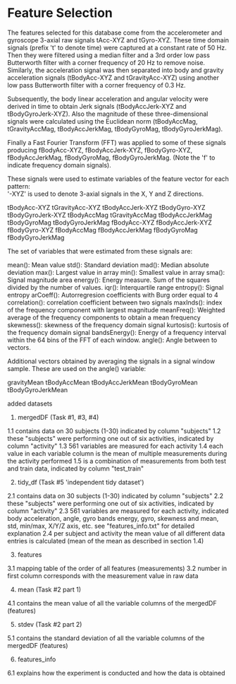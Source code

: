 Feature Selection 
=================

The features selected for this database come from the accelerometer and gyroscope 3-axial raw signals tAcc-XYZ and tGyro-XYZ. These time domain signals (prefix 't' to denote time) were captured at a constant rate of 50 Hz. Then they were filtered using a median filter and a 3rd order low pass Butterworth filter with a corner frequency of 20 Hz to remove noise. Similarly, the acceleration signal was then separated into body and gravity acceleration signals (tBodyAcc-XYZ and tGravityAcc-XYZ) using another low pass Butterworth filter with a corner frequency of 0.3 Hz. 

Subsequently, the body linear acceleration and angular velocity were derived in time to obtain Jerk signals (tBodyAccJerk-XYZ and tBodyGyroJerk-XYZ). Also the magnitude of these three-dimensional signals were calculated using the Euclidean norm (tBodyAccMag, tGravityAccMag, tBodyAccJerkMag, tBodyGyroMag, tBodyGyroJerkMag). 

Finally a Fast Fourier Transform (FFT) was applied to some of these signals producing fBodyAcc-XYZ, fBodyAccJerk-XYZ, fBodyGyro-XYZ, fBodyAccJerkMag, fBodyGyroMag, fBodyGyroJerkMag. (Note the 'f' to indicate frequency domain signals). 

These signals were used to estimate variables of the feature vector for each pattern:  
'-XYZ' is used to denote 3-axial signals in the X, Y and Z directions.

tBodyAcc-XYZ
tGravityAcc-XYZ
tBodyAccJerk-XYZ
tBodyGyro-XYZ
tBodyGyroJerk-XYZ
tBodyAccMag
tGravityAccMag
tBodyAccJerkMag
tBodyGyroMag
tBodyGyroJerkMag
fBodyAcc-XYZ
fBodyAccJerk-XYZ
fBodyGyro-XYZ
fBodyAccMag
fBodyAccJerkMag
fBodyGyroMag
fBodyGyroJerkMag

The set of variables that were estimated from these signals are: 

mean(): Mean value
std(): Standard deviation
mad(): Median absolute deviation 
max(): Largest value in array
min(): Smallest value in array
sma(): Signal magnitude area
energy(): Energy measure. Sum of the squares divided by the number of values. 
iqr(): Interquartile range 
entropy(): Signal entropy
arCoeff(): Autorregresion coefficients with Burg order equal to 4
correlation(): correlation coefficient between two signals
maxInds(): index of the frequency component with largest magnitude
meanFreq(): Weighted average of the frequency components to obtain a mean frequency
skewness(): skewness of the frequency domain signal 
kurtosis(): kurtosis of the frequency domain signal 
bandsEnergy(): Energy of a frequency interval within the 64 bins of the FFT of each window.
angle(): Angle between to vectors.

Additional vectors obtained by averaging the signals in a signal window sample. These are used on the angle() variable:

gravityMean
tBodyAccMean
tBodyAccJerkMean
tBodyGyroMean
tBodyGyroJerkMean

added datasets

1. mergedDF (Task #1, #3, #4)

1.1 contains data on 30 subjects (1-30) indicated by column "subjects"
1.2 these "subjects" were performing one out of six activities, indicated by column "activity"
1.3 561 variables are measured for each activity
1.4 each value in each variable column is the mean of multiple measurements during the activity performed 
1.5 is a combination of measurements from both test and train data, indicated by column "test_train"

2. tidy_df (Task #5 'independent tidy dataset')

2.1 contains data on 30 subjects (1-30) indicated by column "subjects"
2.2 these "subjects" were performing one out of six activities, indicated by column "activity"
2.3 561 variables are measured for each activity, indicated body acceleration, angle, gyro bands energy, gyro, skewness and mean, std, min/max, X/Y/Z axis, etc. see "features_info.txt" for detailed explanation
2.4 per subject and activity the mean value of all different data entries is calculated (mean of the mean as described in section 1.4)

3. features

3.1 mapping table of the order of all features (measurements) 
3.2 number in first column corresponds with the measurement value in raw data

4. mean (Task #2 part 1)

4.1 contains the mean value of all the variable columns of the mergedDF (features)
 

5. stdev (Task #2 part 2)

5.1 contains the standard deviation of all the variable columns of the mergedDF (features)

6. features_info

6.1 explains how the experiment is conducted and how the data is obtained
